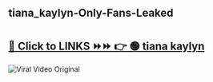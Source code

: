 
 ## tiana_kaylyn-Only-Fans-Leaked

# <h2><a href="https://clipsfans.com/tiana_kaylyn&ref=git">🔗 Click to LINKS ⏩⏩ 👉 🟢 tiana kaylyn </a></h2>

<a href="https://clipsfans.com/tiana_kaylyn&ref=git" rel="nofollow" data-target="animated-image.originalLink"><img src="https://i.ibb.co.com/xMMVF88/686577567.gif" alt="Viral Video Original" style="max-width: 100%; display: inline-block;" data-target="animated-image.originalImage"></a>
